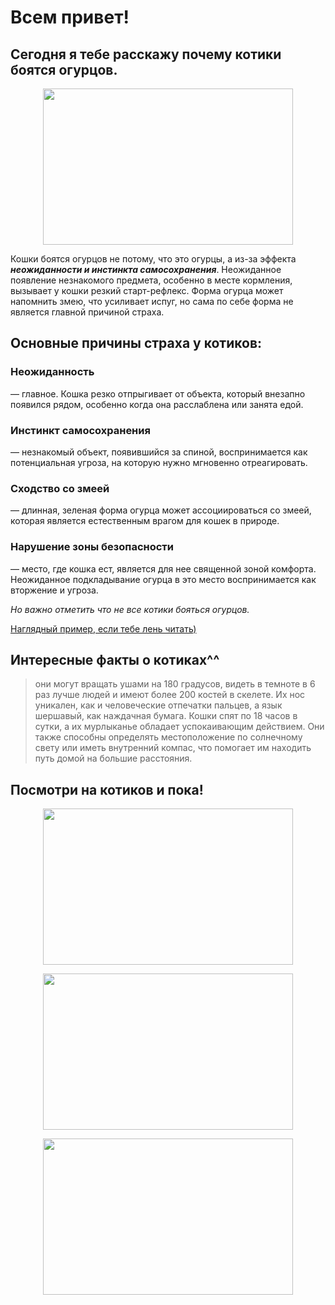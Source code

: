 # Всем привет!
## Сегодня я тебе расскажу почему котики боятся огурцов.

<p align="center">
  <img width="400" height="250" src="https://github.com/user-attachments/assets/09268a65-a1b3-4c54-bcc0-d66fd287d1fd">
</p>

Кошки боятся огурцов не потому, что это огурцы, а из-за эффекта ***неожиданности и инстинкта самосохранения***. Неожиданное появление незнакомого предмета, особенно в месте кормления, вызывает у кошки резкий старт-рефлекс. Форма огурца может напомнить змею, что усиливает испуг, но сама по себе форма не является главной причиной страха. 

## Основные причины страха у котиков:
### Неожиданность
— главное. Кошка резко отпрыгивает от объекта, который внезапно появился рядом, особенно когда она расслаблена или занята едой. 
### Инстинкт самосохранения
— незнакомый объект, появившийся за спиной, воспринимается как потенциальная угроза, на которую нужно мгновенно отреагировать. 
### Сходство со змеей
— длинная, зеленая форма огурца может ассоциироваться со змеей, которая является естественным врагом для кошек в природе. 
### Нарушение зоны безопасности
— место, где кошка ест, является для нее священной зоной комфорта. Неожиданное подкладывание огурца в это место воспринимается как вторжение и угроза.

_Но важно отметить что не все котики бояться огурцов._

[Наглядный пример, если тебе лень читать)](https://www.youtube.com/watch?v=x3hRwKkpx0Y "переходи и смотри")    

## Интересные факты о котиках^^

>они могут вращать ушами на 180 градусов, видеть в темноте в 6 раз лучше людей и имеют более 200 костей в скелете. Их нос уникален, как и человеческие отпечатки пальцев, а язык шершавый, как наждачная бумага. Кошки спят по 18 часов в сутки, а их мурлыканье обладает успокаивающим действием. Они также способны определять местоположение по солнечному свету или иметь внутренний компас, что помогает им находить путь домой на большие расстояния.

## Посмотри на котиков и пока!
<p align="center">
  <img width="400" height="250" src="https://github.com/user-attachments/assets/3b90f127-1404-44d2-9ac5-dad392b707df">
</p>

<p align="center">
  <img width="400" height="250" src="https://github.com/user-attachments/assets/8692fae1-ac82-4959-9ae3-8ad8688de581">
</p>

<p align="center">
  <img width="400" height="250" src="https://github.com/user-attachments/assets/5c12c31f-7be6-4027-95e3-d4d30752b8c3">
</p>
